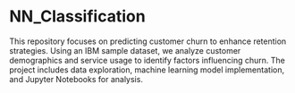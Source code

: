 # NN_Classification
This repository focuses on predicting customer churn to enhance retention strategies. Using an IBM sample dataset, we analyze customer demographics and service usage to identify factors influencing churn. The project includes data exploration, machine learning model implementation, and Jupyter Notebooks for analysis.
